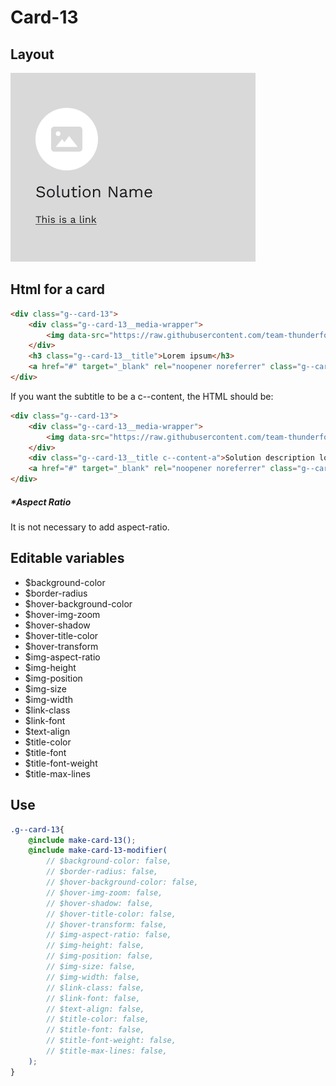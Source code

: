 # Card-13

## Layout

![alt text][card-13]

[card-13]: /src/img/global-components/card/card-13.png

## Html for a card

```html
<div class="g--card-13">
    <div class="g--card-13__media-wrapper">
        <img data-src="https://raw.githubusercontent.com/team-thunderfoot/ui/main/src/img/global-components/rounded-img-placeholder.png" src="/src/img/global-components/placeholder.jpg" alt="alt text" class="g--card-13__media-wrapper__media g--lazy-01">
    </div>
    <h3 class="g--card-13__title">Lorem ipsum</h3>
    <a href="#" target="_blank" rel="noopener noreferrer" class="g--card-13__link">This is a link</a>
</div>
```

If you want the subtitle to be a c--content, the HTML should be:
```html
<div class="g--card-13">
    <div class="g--card-13__media-wrapper">
        <img data-src="https://raw.githubusercontent.com/team-thunderfoot/ui/main/src/img/global-components/rounded-img-placeholder.png" src="/src/img/global-components/placeholder.jpg" alt="alt text" class="g--card-13__media-wrapper__media g--lazy-01">
    </div>
    <div class="g--card-13__title c--content-a">Solution description lorem ipsum dolor sit amet consectetur.</div>
    <a href="#" target="_blank" rel="noopener noreferrer" class="g--card-13__link">This is a link</a>
</div>
```

##### \*Aspect Ratio

It is not necessary to add aspect-ratio.

## Editable variables

- $background-color
- $border-radius
- $hover-background-color
- $hover-img-zoom
- $hover-shadow
- $hover-title-color
- $hover-transform
- $img-aspect-ratio
- $img-height
- $img-position
- $img-size
- $img-width
- $link-class
- $link-font
- $text-align
- $title-color
- $title-font
- $title-font-weight
- $title-max-lines

## Use

```scss
.g--card-13{
    @include make-card-13();
    @include make-card-13-modifier(
        // $background-color: false,
        // $border-radius: false,
        // $hover-background-color: false,
        // $hover-img-zoom: false,
        // $hover-shadow: false,
        // $hover-title-color: false,
        // $hover-transform: false,
        // $img-aspect-ratio: false,
        // $img-height: false,
        // $img-position: false,
        // $img-size: false,
        // $img-width: false,
        // $link-class: false,
        // $link-font: false,
        // $text-align: false,
        // $title-color: false,
        // $title-font: false,
        // $title-font-weight: false,
        // $title-max-lines: false,
    );
}
```